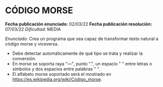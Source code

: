 # CÓDIGO MORSE

**Fecha publicación enunciado:** 02/03/22
**Fecha publicación resolución:** 07/03/22
*Dificultad:* MEDIA

*Enunciado:* Crea un programa que sea capaz de transformar texto natural a código morse y viceversa.

- Debe detectar automáticamente de qué tipo se trata y realizar la conversión.
- En morse se soporta raya "—", punto ".", un espacio " " entre letras o símbolos y dos espacios entre palabras "  ".
- El alfabeto morse soportado será el mostrado en <https://es.wikipedia.org/wiki/Código_morse>.

